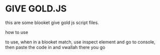 # GIVE GOLD.JS
this are some blooket give gold js script files.

how to use

to use, when in a blooket match, use inspect element and go to console, then paste the code in and vwallah there you go
